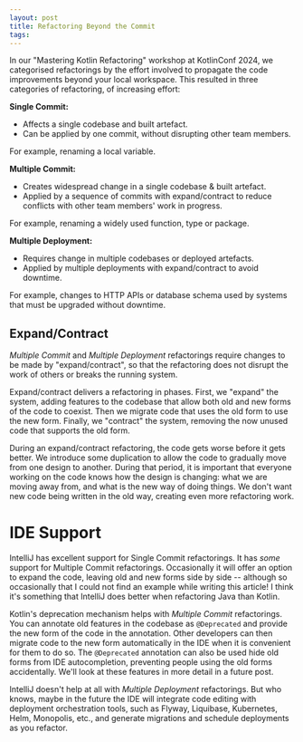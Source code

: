 ```yaml
---
layout: post
title: Refactoring Beyond the Commit
tags:
---
```


In our "Mastering Kotlin Refactoring" workshop at KotlinConf 2024, we categorised refactorings by the effort involved to propagate the code improvements beyond your local workspace.  This resulted in three categories of refactoring, of increasing effort:

**Single Commit:** 

* Affects a single codebase and built artefact.
* Can be applied by one commit, without disrupting other team members.

For example, renaming a local variable.

**Multiple Commit:**

* Creates widespread change in a single codebase & built artefact.
* Applied by a sequence of commits with expand/contract to reduce conflicts with other team members' work in progress.

For example, renaming a widely used function, type or package. 

**Multiple Deployment:**

* Requires change in multiple codebases or deployed artefacts.
* Applied by multiple deployments with expand/contract to avoid downtime.

For example, changes to HTTP APIs or database schema used by systems that must be upgraded without downtime.


## Expand/Contract

_Multiple Commit_ and _Multiple Deployment_ refactorings require changes to be made by "expand/contract", so that the refactoring does not disrupt the work of others or breaks the running system.  

Expand/contract delivers a refactoring in phases.  First, we "expand" the system, adding features to the codebase that allow both old and new forms of the code to coexist.  Then we migrate code that uses the old form to use the new form.  Finally, we "contract" the system, removing the now unused code that supports the old form.

During an expand/contract refactoring, the code gets worse before it gets better. We introduce some duplication to allow the code to gradually move from one design to another.  During that period, it is important that everyone working on the code knows how the design is changing: what we are moving away from, and what is the new way of doing things. We don't want new code being written in the old way, creating even more refactoring work.

# IDE Support

IntelliJ has excellent support for Single Commit refactorings.  It has _some_ support for Multiple Commit refactorings.  Occasionally it will offer an option to expand the code, leaving old and new forms side by side -- although so occasionally that I could not find an example while writing this article! I think it's something that IntelliJ does better when refactoring Java than Kotlin.

Kotlin's deprecation mechanism helps with _Multiple Commit_ refactorings.  You can annotate old features in the codebase as `@Deprecated` and provide the new form of the code in the annotation. Other developers can then migrate code to the new form automatically in the IDE when it is convenient for them to do so.  The `@Deprecated` annotation can also be used hide old forms from IDE autocompletion, preventing people using the old forms accidentally.  We'll look at these features in more detail in a future post.

IntelliJ doesn't help at all with _Multiple Deployment_ refactorings.  But who knows, maybe in the future the IDE will integrate code editing with deployment orchestration tools, such as Flyway, Liquibase, Kubernetes, Helm, Monopolis, etc., and generate migrations and schedule deployments as you refactor.

